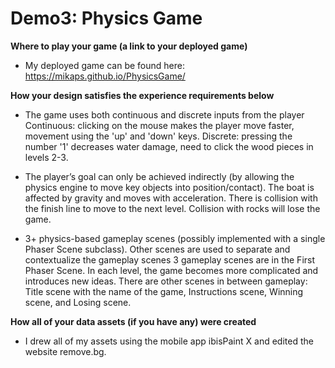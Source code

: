 # Demo3: Physics Game
**Where to play your game (a link to your deployed game)**
- My deployed game can be found here: https://mikaps.github.io/PhysicsGame/

**How your design satisfies the experience requirements below**
- The game uses both continuous and discrete inputs from the player
        Continuous: clicking on the mouse makes the player move faster, movement using the 'up' and 'down' keys.
        Discrete: pressing the number '1' decreases water damage, need to click the wood pieces in levels 2-3.

- The player’s goal can only be achieved indirectly (by allowing the physics engine to move key objects into position/contact).
        The boat is affected by gravity and moves with acceleration.
        There is collision with the finish line to move to the next level.
        Collision with rocks will lose the game.

- 3+ physics-based gameplay scenes (possibly implemented with a single Phaser Scene subclass).
Other scenes are used to separate and contextualize the gameplay scenes
    3 gameplay scenes are in the First Phaser Scene. In each level, the game becomes more complicated and introduces new ideas.
    There are other scenes in between gameplay: Title scene with the name of the game, Instructions scene, Winning scene, and Losing scene.


**How all of your data assets (if you have any) were created**
- I drew all of my assets using the mobile app ibisPaint X and edited the website remove.bg.
